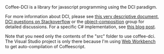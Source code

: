 Coffee-DCI is a library for javascript programming using the DCI paradigm.

For more information about DCI, please see [this very descriptive document](http://www.artima.com/articles/dci_vision.html), [DCI questions on Stackoverflow](http://stackoverflow.com/questions/tagged/dci) or the [object-composition](https://groups.google.com/forum/?fromgroups#!forum/object-composition) group for detailed discussions. For a specific C# implementation, see [this blog post](http://horsdal.blogspot.se/2009/05/dci-in-c.html).

Note that you need only the contents of the "src" folder to use coffee-dci. The Visual Studio project is only there because I'm using [Web Workbench](http://www.mindscapehq.com/products/web-workbench) to get auto-compilation of Coffeescript.
